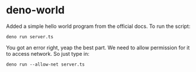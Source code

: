 # deno-world

Added a simple hello world program from the official docs. To run the script:

`deno run server.ts`

You got an error right, yeap the best part. We need to allow permission for it to access network. So just type in:

`deno run --allow-net server.ts`
